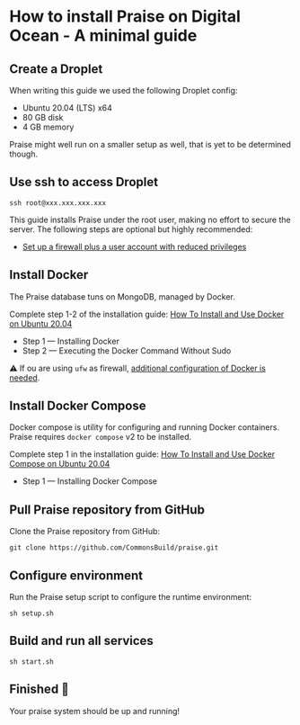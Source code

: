 # How to install Praise on Digital Ocean - A minimal guide

## Create a Droplet

When writing this guide we used the following Droplet config:

- Ubuntu 20.04 (LTS) x64
- 80 GB disk
- 4 GB memory

Praise might well run on a smaller setup as well, that is yet to be determined though.

## Use ssh to access Droplet

```
ssh root@xxx.xxx.xxx.xxx
```

This guide installs Praise under the root user, making no effort to secure the server. The following steps are optional but highly recommended:

- [Set up a firewall plus a user account with reduced privileges](digital-ocean-initial-setup.md)

## Install Docker

The Praise database tuns on MongoDB, managed by Docker.

Complete step 1-2 of the installation guide: [How To Install and Use Docker on Ubuntu 20.04](https://www.digitalocean.com/community/tutorials/how-to-install-and-use-docker-on-ubuntu-20-04)

- Step 1 — Installing Docker
- Step 2 — Executing the Docker Command Without Sudo

⚠ If ou are using `ufw` as firewall, [additional configuration of Docker is needed](configure-ufw-for-docker.md).

## Install Docker Compose

Docker compose is utility for configuring and running Docker containers. Praise requires `docker compose` v2 to be installed.

Complete step 1 in the installation guide: [How To Install and Use Docker Compose on Ubuntu 20.04](https://www.digitalocean.com/community/tutorials/how-to-install-and-use-docker-compose-on-ubuntu-20-04)

- Step 1 — Installing Docker Compose

## Pull Praise repository from GitHub

Clone the Praise repository from GitHub:

```
git clone https://github.com/CommonsBuild/praise.git
```

## Configure environment

Run the Praise setup script to configure the runtime environment:

```
sh setup.sh
```

## Build and run all services

```
sh start.sh
```

## Finished 🎉

Your praise system should be up and running!
